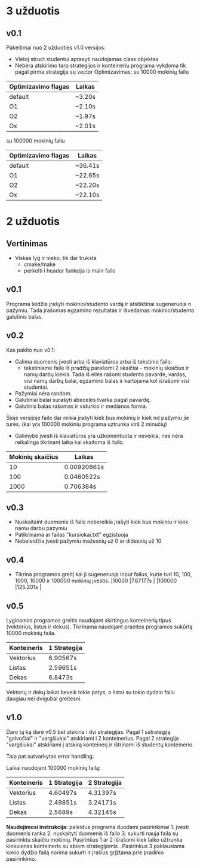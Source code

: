 # 3 užduotis

## v0.1
Pakeitimai nuo 2 užduoties v1.0 versijos:
- Vietoj struct studentui aprasyti naudojamas class objektas
- Nebėra atskirimo tarp strategijos ir konteineriu programa vykdoma tik pagal pirma strategija su vector
Optimizavimas:
su 10000 mokinių failu

|Optimizavimo flagas |Laikas      |
|--------------------|------------|
|default             |~3.20s      |
|O1                  |~2.10s      |
|O2                  |~1.97s      |
|Ox                  |~2.01s      |

su 100000 mokinių failu

|Optimizavimo flagas |Laikas      |
|--------------------|------------|
|default             |~36.41s     |
|O1                  |~22.65s     |
|O2                  |~22.20s     |
|Ox                  |~22.10s     |

# 2 užduotis

## Vertinimas

- Viskas lyg ir nieko, tik dar truksta
  - cmake/make 
  - perkelti i header funkcija is main failo

## v0.1
Programa leidžia įrašyti mokinio/studento vardą ir atsitiktinai sugeneruoja n pažymiu.
Tada įrašomas egzamino rezultatas ir išvedamas mokinio/studento galutinis balas.

## v0.2
Kas pakito nuo v0.1:

* Galima duomenis įvesti arba iš klaviatūros arba iš tekstinio failo:
  - tekstiniame faile iš pradžių parašomi 2 skaičiai - mokinių skaičius ir namų darbų kiekis. Tada iš eilės rašomi studento pavardė, vardas, visi namų darbų balai, egzamino balas ir kartojama kol išrašomi visi studentai.
* Pažymiai nėra random.
* Galutiniai balai surašyti abecelės tvarka pagal pavardę.
* Galutinis balas rašomas ir vidurkio ir medianos forma.

Šioje versijoje faile dar reikia įrašyti kiek bus mokinių ir kiek nd pažymiu jie turės.
(kai yra 100000 mokiniu programa uztrunka virš 2 minučių)
* Galimybė įvesti iš klaviatūros yra užkomentuota ir neveikia, nes nėra reikalinga tikrinant laika kai skaitoma iš failo.

|Mokinių skaičius |Laikas      |
|-----------------|------------|
|10               |0.00920861s |
|100              |0.0460522s  |
|1000             |0.706384s   |

## v0.3
* Nuskaitaint duomenis iš failo nebereikia įrašyti kiek bus mokiniu ir kiek namu darbu pazymiu
* Patikrinama ar failas "kursiokai.txt" egzistuoja
* Nebeleidžia įvesti pažymiu mažesnių už 0 ar didesnių už 10

## v0.4
* Tikrina programos greitį kai ji sugeneruoja input failus, kurie turi 10, 100, 1000, 10000 ir 100000 mokinių įvestis.
|10000            |7.67177s    |
|100000           |125.201s    |


## v0.5
Lyginamas programos greitis naudojant skirtingus konteinerių tipus (vektorius, listus ir dekus). Tikrinama naudojant praeitos programos
sukūrtą 10000 mokinių faila.

|Konteineris |1 Strategija|
|------------|------------|
|Vektorius   |6.90567s    |
|Listas      |2.59651s    |
|Dekas       |6.8473s     |

Vektorių ir dekų laikai beveik tokie patys, o listai su tokio dydzio failu daugiau nei dvigubai greitesni.

## v1.0

Daro tą ką darė v0.5 bet atskiria i dvi strategijas. Pagal 1 sstrategiją "galvočiai" ir "vargšiukai" atskiriami i 2 konteinerius.
Pagal 2 strategija "vargšiukai" atskiriami į atskirą konteinerį ir ištrinami iš studentų konteinerio.

Taip pat sutvarkytas error handling.

Laikai naudojant 100000 mokinių failą:

|Konteineris |1 Strategija|2 Strategija|
|------------|------------|------------|
|Vektorius   |4.60497s    |4.31397s    |
|Listas      |2.49851s    |3.24171s    |
|Dekas       |2.5689s     |4.32145s    |

**Naudojimosi instrukcija:** paleidus programa duodami pasirinkimai 1. įvesti duomenis ranka 2. nuskaityti duomenis iš failo 3.
sukurti nauja faila su pasirinktu skaičiu mokinių. Pasirinkus 1 ar 2 išrašomi kiek laiko užtrunka kiekvienas konteineris su abiem strategijomis . Pasirinkus 3 paklausiama kokio dydžio failą norima sukurti ir įrašius grįžtama prie pradinio pasirinkimo.

